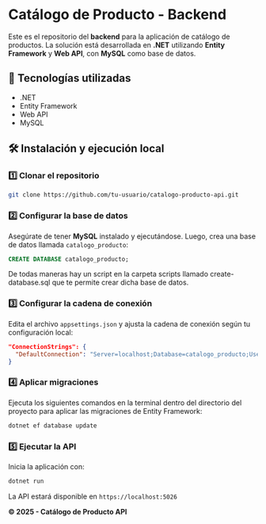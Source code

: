 ﻿# Catálogo de Producto - Backend

Este es el repositorio del **backend** para la aplicación de catálogo de productos. La solución está desarrollada en **.NET** utilizando **Entity Framework** y **Web API**, con **MySQL** como base de datos.

## 🚀 Tecnologías utilizadas

- .NET
- Entity Framework
- Web API
- MySQL

## 🛠 Instalación y ejecución local

### 1️⃣ Clonar el repositorio
```sh
git clone https://github.com/tu-usuario/catalogo-producto-api.git
```

### 2️⃣ Configurar la base de datos
Asegúrate de tener **MySQL** instalado y ejecutándose. Luego, crea una base de datos llamada `catalogo_producto`:
```sql
CREATE DATABASE catalogo_producto;
```

De todas maneras hay un script en la carpeta scripts llamado create-database.sql que te permite crear dicha base de datos.

### 3️⃣ Configurar la cadena de conexión
Edita el archivo `appsettings.json` y ajusta la cadena de conexión según tu configuración local:
```json
"ConnectionStrings": {
  "DefaultConnection": "Server=localhost;Database=catalogo_producto;User=root;Password=tu_contraseña;"
}
```

### 4️⃣ Aplicar migraciones
Ejecuta los siguientes comandos en la terminal dentro del directorio del proyecto para aplicar las migraciones de Entity Framework:
```sh
dotnet ef database update
```

### 5️⃣ Ejecutar la API
Inicia la aplicación con:
```sh
dotnet run
```
La API estará disponible en `https://localhost:5026`

  **© 2025 - Catálogo de Producto API**
